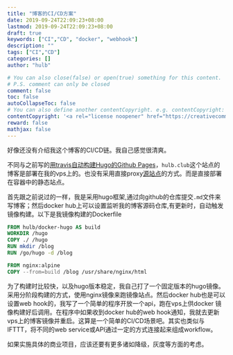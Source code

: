 ```yaml
---
title: "博客的CI/CD方案"
date: 2019-09-24T22:09:23+08:00
lastmod: 2019-09-24T22:09:23+08:00
draft: true
keywords: ["CI","CD", "docker", "webhook"]
description: ""
tags: ["CI","CD"]
categories: []
author: "hulb"

# You can also close(false) or open(true) something for this content.
# P.S. comment can only be closed
comment: false
toc: false
autoCollapseToc: false
# You can also define another contentCopyright. e.g. contentCopyright: "This is another copyright."
contentCopyright: '<a rel="license noopener" href="https://creativecommons.org/licenses/by-nc-nd/4.0/" target="_blank">CC BY-NC-ND 4.0</a>'
reward: false
mathjax: false
---
```

好像还没有介绍我这个博客的CI/CD链。我自己感觉很清爽。
<!--more-->

不同与之前写的[用travis自动构建Hugo的Github Pages](https://hulb.club/post/hugo-travis-github-pages)，`hulb.club`这个站点的博客是部署在我的vps上的。也没有采用直接proxy[源站点](https://hulb.github.io)的方式。而是直接部署在容器中的静态站点。

首先跟之前说过的一样，我是采用hugo框架,通过向github的仓库提交`.md`文件来写博客；然后docker hub上可以设置监听我的博客源码仓库,有更新时，自动触发镜像构建。以下是我镜像构建的Dockerfile

```Dockerfile
FROM hulb/docker-hugo AS build
WORKDIR /hugo
COPY ./ /hugo
RUN mkdir /blog
RUN /go/hugo -d /blog

FROM nginx:alpine
COPY --from=build /blog /usr/share/nginx/html
```

为了构建时比较快，以及hugo版本稳定，我自己打了一个固定版本的hugo镜像。采用分阶段构建的方式，使用nginx镜像来跑镜像站点。然后docker hub也是可以设置web hook的，我写了一个简单的程序开放一个api，跑在vps上供docker 镜像构建好后调用。在程序中如果收到docker hub的web hook通知，我就去更新vps上的博客镜像并重启。这算是一个简单的CI/CD场景吧。其实也类似与IFTTT，将不同的web service或API通过一定的方式连接起来组成workflow。

如果实施具体的商业项目，应该还要有更多诸如降级，灰度等方面的考虑。
